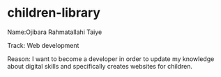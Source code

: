 # children-library
Name:Ojibara Rahmatallahi Taiye

Track: Web development

Reason: I want to become a developer in order to update my knowledge about digital skills and specifically creates websites for children.
